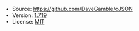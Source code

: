   * Source: <https://github.com/DaveGamble/cJSON>
  * Version: [1.7.19](https://github.com/DaveGamble/cJSON/archive/refs/tags/v1.7.19.tar.gz)
  * License: [MIT](https://github.com/DaveGamble/cJSON?tab=MIT-1-ov-file)
